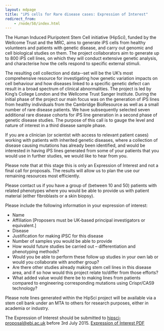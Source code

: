 ```yaml
---
layout: mdpage
title: "iPS cells for Rare disease cases: Expression of Interest"
redirect_from:
    - /node/58/index.html
---
```


The Human Induced Pluripotent Stem Cell initiative (HipSci), funded by the
Wellcome Trust and the MRC, aims to generate iPS cells from healthy volunteers
and patients with genetic disease, and carry out genomic and cell biological
studies on them. The project collaborators aim to generate up to 800 iPS cell
lines, on which they will conduct extensive genetic analysis, and characterise
how the cells respond to specific external stimuli.

The resulting cell collection and data-­‐set will be the UK’s most
comprehensive resource for investigating how genetic variation impacts on cell
behaviour and how diseases linked to a specific genetic defect can result in a
broad spectrum of clinical abnormalities. The project is led by King’s College
London and the Wellcome Trust Sanger Institute. During the initial phase of the
project our main focus was on the generation of iPS lines from healthy
individuals from the Cambridge BioResource as well as a small number of rare
disease patients. We have subsequently selected seven additional rare disease
cohorts for iPS line generation in a second phase of genetic disease studies.
The purpose of this call is to gauge the level and nature of interest in a
third disease sample phase.

If you are a clinician (or scientist with access to relevant patient cases)
working with patients with inherited genetic diseases, where a collection of
disease causing mutations has already been identified, and would be interested
in having iPS lines generated from some of your patients that you would use in
further studies, we would like to hear from you.

Please note that at this stage this is only an Expression of Interest and not a
final call for proposals. The results will allow us to plan the use our
remaining resources most efficiently.

Please contact us if you have a group of (between 10 and 50) patients with
related phenotypes where you would be able to provide us with patient material
(either fibroblasts or a skin biopsy).

Please include the following information in your expression of interest:

* Name
* Affiliation [Proposers must be UK­‐based principal investigators or equivalent.]
* Disease
* Justification for making iPSC for this disease
* Number of samples you would be able to provide
* How would future studies be carried out – differentiation and phenotyping methods?
* Would you be able to perform these follow up studies in your own lab or would you collaborate with another group?
* Are there other studies already making stem cell lines in this disease area, and if so how would this project relate to/differ from those efforts?
* What added value would there be to making lines from patients compared to engineering corresponding mutations using Crispr/CAS9 technology?

Please note lines generated within the HipSci project will be available via a
stem cell bank under an MTA to others for research purposes, either in academia
or industry.

The Expression of Interest should be submitted to [hipsci‐proposal@ebi.ac.uk](mailto:hipsci-proposal@ebi.ac.uk)
before 3rd July 2015.
[Expression of Interest PDF]({{site.baseurl}}/documents/hipsci_rare_disease_expression_20150428.pdf)

